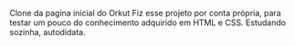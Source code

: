 Clone da pagina inicial do Orkut
Fiz esse projeto por conta própria, para testar um pouco do conhecimento adquirido em HTML e CSS. Estudando sozinha, autodidata.

